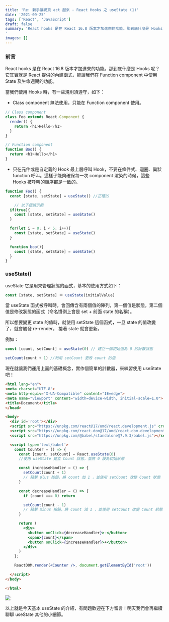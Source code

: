 ```yaml
---
title: 'Re: 新手讓網頁 act 起來 - React Hooks 之 useState (1)'
date: '2021-09-25'
tags: ['React', 'JavaScript']
draft: false
summary: 'React hooks 是在 React 16.8 版本才加進來的功能。那到底什麼是 Hooks 呢？它其實就是 React 提供的內建函式，能讓我們在 Function component 中使用 State 及生命週期的功能。
'
images: []
---
```

### 前言
React hooks 是在 React 16.8 版本才加進來的功能。那到底什麼是 Hooks 呢？它其實就是 React 提供的內建函式，能讓我們在 Function component 中使用 State 及生命週期的功能。

當我們使用 Hooks 時，有一些規則須遵守，如下：
*  Class component 無法使用，只能在 Function component 使用。
```javascript
// Class component
class Foo extends React.Component {
  render() {
    return <h1>Hello</h1>
  }
}

// Function component
function Boo() {
  return <h1>Hello</h1>
}
```

* 只在元件或是自定義的 Hook 最上層呼叫 Hook，不要在條件式、迴圈、巢狀 function 呼叫。這樣子能夠確保每一次 component 渲染的時候，這些 Hooks 被呼叫的順序都是一致的。
```javascript
function Foo() {
  const [state, setState] = useState() //正確的

    // 以下錯誤示範
  if(true){
    const [state, setState] = useState()
  }

  for(let i = 0; i < 5; i++){
    const [state, setState] = useState()
  }

  function boo(){
    const [state, setState] = useState()
  }
}
```
### useState()
useState 它是用來管理狀態的函式，基本的使用方式如下：

```javascript
const [state, setState] ＝ useState(initialValue)
```

當 useState 函式被呼叫時，會回傳含有兩個值的陣列，第一個值是狀態，第二個值是修改狀態的函式（命名慣例上會是 set + 前面 state 的名稱）。

所以想要變更 state 的值時，就使用 setState 這個函式，一旦 state 的值改變了，就會觸發 re-render， 接著 state 就會更新。

例如：

```javascript
const [count, setCount] = useState(0) // 建立一個初始值為 0 的計數狀態

setCount(count + 1) //利用 setCount 更改 count 的值
```

現在就讓我們運用上面的基礎概念，實作個簡單的計數器，來練習使用 useState 吧！

```html
<html lang="en">
<meta charset="UTF-8">
<meta http-equiv="X-UA-Compatible" content="IE=edge">
<meta name="viewport" content="width=device-width, initial-scale=1.0">
<title>Document</title>
</head>

<body>
  <div id='root'></div>
  <script src="https://unpkg.com/react@17/umd/react.development.js" crossorigin></script>
  <script src="https://unpkg.com/react-dom@17/umd/react-dom.development.js" crossorigin></script>
  <script src="https://unpkg.com/@babel/standalone@7.9.3/babel.js"></script>

  <script type='text/babel'>
    const Counter = () => {
      const [count, setCount] = React.useState(0)
      //使用 useState 建立 Count 狀態，並將 0 設為初始狀態

      const increaseHandler = () => {
        setCount(count + 1)
        // 點擊 plus 按鈕，將 count 加 1 ，並使用 setCount 改變 Count 狀態
      }

      const decreaseHandler = () => {
        if (count === 0) return

        setCount(count - 1)
        // 點擊 minus 按鈕，將 count 減 1 ，並使用 setCount 改變 Count 狀態
      }

      return (
        <div>
          <button onClick={decreaseHandler}>-</button>
          <span>{count}</span>
          <button onClick={increaseHandler}>+</button>
        </div>
      )
    };

    ReactDOM.render(<Counter />, document.getElementById('root'))

  </script>
</body>

</html>
```
![](https://i.imgur.com/xjdt3Zk.gif)

以上就是今天基本 useState 的介紹，有問題歡迎在下方留言！明天我們會再繼續聊聊 useState 其他的小細節。
